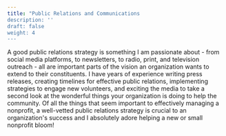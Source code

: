 ```yaml
---
title: "Public Relations and Communications
description: ''
draft: false
weight: 4
---
```

A good public relations strategy is something I am passionate about - from social media platforms, to newsletters, to radio, print, and television outreach - all are important parts of the vision an organization wants to extend to their constituents. I have years of experience writing press releases, creating timelines for effective public relations, implementing strategies to engage new volunteers, and exciting the media to take a second look at the wonderful things your organization is doing to help the community. Of all the things that seem important to effectively managing a nonprofit, a well-vetted public relations strategy is crucial to an organization's success and I absolutely adore helping a new or small nonprofit bloom!